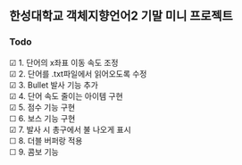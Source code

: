## 한성대학교 객체지향언어2 기말 미니 프로젝트
### Todo
☑ 1. 단어의 x좌표 이동 속도 조정  
☑ 2. 단어를 .txt파일에서 읽어오도록 수정  
☑ 3. Bullet 발사 기능 추가    
☑ 4. 단어 속도 줄이는 아이템 구현    
☑ 5. 점수 기능 구현   
☐ 6. 보스 기능 구현  
☑ 7. 발사 시 총구에서 불 나오게 표시     
☐ 8. 더블 버퍼랑 적용  
☐ 9. 콤보 기능